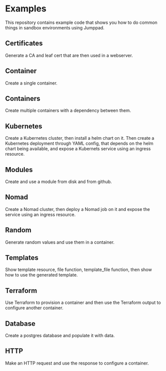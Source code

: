 # Examples
This repository contains example code that shows you how to do common things in sandbox environments using Jumppad.

## Certificates
Generate a CA and leaf cert that are then used in a webserver.

## Container
Create a single container.

## Containers
Create multiple containers with a dependency between them.

## Kubernetes
Create a Kubernetes cluster, then install a helm chart on it. 
Then create a Kubernetes deployment through YAML config, that depends on the helm chart being available, and expose a Kubernets service using an ingress resource.

## Modules
Create and use a module from disk and from github.

## Nomad
Create a Nomad cluster, then deploy a Nomad job on it and expose the service using an ingress resource.

## Random
Generate random values and use them in a container.

## Templates
Show template resource, file function, template_file function, then show how to use the generated template.

## Terraform
Use Terraform to provision a container and then use the Terraform output to configure another container.

## Database
Create a postgres database and populate it with data.

## HTTP
Make an HTTP request and use the response to configure a container.